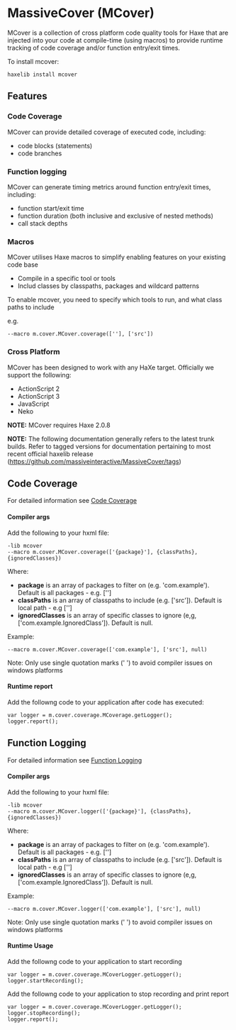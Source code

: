 MassiveCover (MCover)
======================

MCover is a collection of cross platform code quality tools for Haxe that are injected into your code at compile-time (using macros) to provide runtime tracking of code coverage and/or function entry/exit times. 


To install mcover:

	haxelib install mcover


Features
---------------------

### Code Coverage

MCover can provide detailed coverage of executed code, including:

* code blocks (statements)
* code branches

### Function logging

MCover can generate timing metrics around function entry/exit times, including:

* function start/exit time
* function duration (both inclusive and exclusive of nested methods)
* call stack depths


### Macros

MCover utilises Haxe macros to simplify enabling features on your existing code base

* Compile in a specific tool or tools
* Includ classes by classpaths, packages and wildcard patterns


To enable mcover, you need to specify which tools to run, and what class paths to include

e.g.

	--macro m.cover.MCover.coverage([''], ['src'])

### Cross Platform

MCover has been designed to work with any HaXe target. Officially we support the following:

*	ActionScript 2
*	ActionScript 3
*	JavaScript
*	Neko

**NOTE:** MCover requires Haxe 2.0.8

**NOTE:** The following documentation generally refers to the latest trunk builds. Refer to tagged versions for documentation pertaining to most recent official haxelib release (https://github.com/massiveinteractive/MassiveCover/tags) 




Code Coverage
---------------------

For detailed information see [Code Coverage](doc/coverage/README.md)

#### Compiler args

Add the following to your hxml file:

	-lib mcover
	--macro m.cover.MCover.coverage(['{package}'], {classPaths}, {ignoredClasses})

Where:

*	**package** is an array of packages to filter on (e.g. 'com.example'). Default is all packages - e.g. ['']
*	**classPaths** is an array of classpaths to include (e.g. ['src']). Default is local path - e.g ['']
*	**ignoredClasses** is an array of specific classes to ignore (e,g, ['com.example.IgnoredClass']). Default is null.


Example:

	--macro m.cover.MCover.coverage(['com.example'], ['src'], null)

Note: Only use single quotation marks (' ') to avoid compiler issues on windows platforms

#### Runtime report

Add the followng code to your application after code has executed:

	var logger = m.cover.coverage.MCoverage.getLogger();
	logger.report();



Function Logging
---------------------

For detailed information see [Function Logging](doc/logger/README.md)

#### Compiler args

Add the following to your hxml file:

	-lib mcover
	--macro m.cover.MCover.logger(['{package}'], {classPaths}, {ignoredClasses})

Where:

*	**package** is an array of packages to filter on (e.g. 'com.example'). Default is all packages - e.g. ['']
*	**classPaths** is an array of classpaths to include (e.g. ['src']). Default is local path - e.g ['']
*	**ignoredClasses** is an array of specific classes to ignore (e,g, ['com.example.IgnoredClass']). Default is null.


Example:

	--macro m.cover.MCover.logger(['com.example'], ['src'], null)

Note: Only use single quotation marks (' ') to avoid compiler issues on windows platforms


#### Runtime Usage

Add the followng code to your application to start recording

	var logger = m.cover.coverage.MCoverLogger.getLogger();
	logger.startRecording();

Add the followng code to your application to stop recording and print report

	var logger = m.cover.coverage.MCoverLogger.getLogger();
	logger.stopRecording();
	logger.report();


